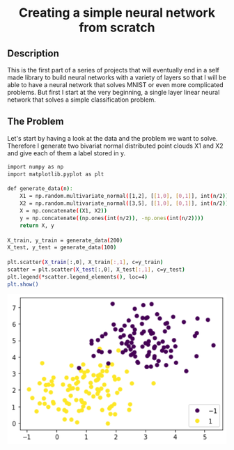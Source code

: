 <h1 align="center">Creating a simple neural network from scratch</h1>

## Description
This is the first part of a series of projects that will eventually end in a self made library to build neural networks with a variety of layers so that I will be able to have a neural network that solves MNIST or even more complicated problems. But first I start at the very beginning, a single layer linear neural network that solves a simple classification problem. 

## The Problem
Let's start by having a look at the data and the problem we want to solve. Therefore I generate two bivariat normal distributed point clouds X1 and X2 and give each of them a label stored in y.

``` bash
import numpy as np
import matplotlib.pyplot as plt

def generate_data(n):
    X1 = np.random.multivariate_normal([1,2], [[1,0], [0,1]], int(n/2))
    X2 = np.random.multivariate_normal([3,5], [[1,0], [0,1]], int(n/2))
    X = np.concatenate((X1, X2))
    y = np.concatenate((np.ones(int(n/2)), -np.ones(int(n/2))))
    return X, y

X_train, y_train = generate_data(200)
X_test, y_test = generate_data(100)

plt.scatter(X_train[:,0], X_train[:,1], c=y_train)
scatter = plt.scatter(X_test[:,0], X_test[:,1], c=y_test)
plt.legend(*scatter.legend_elements(), loc=4)
plt.show()
```
<p align="center"> 
    <img width=800 src="./visualization/generatedData.png" alt="generated data">
</p>
